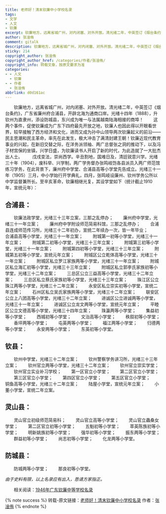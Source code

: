 ```yaml
---
title: 老师好！清末钦廉中小学校名录
tags:
- 文学
- 人文
- 钦廉
excerpt: 钦廉地方，远离省城广州，对内闭塞、对外开放。清光绪二年，中英签订《烟台条约》，广东省廉州府合浦县，开辟北海为通商口岸。光绪十四年（1888），升钦州为直隶州，添设防城县，东兴成为唯一与法属越南陆海相接的商埠！
author: 张淦侑
comment: gitalk
description: 钦廉地方，远离省城广州，对内闭塞、对外开放。清光绪二年，中英签订《烟台条约》，广东省廉州府合浦县，开辟北海为通商口岸。光绪十四年（1888），升钦州为直隶州，添设防城县，东兴成为唯一与法属越南陆海相接的商埠！
sticky: 214
copyright_author: 张淦侑
copyright_author_href: /categories/作者/张淦侑/
copyright_info: 转载文章，按原文要求为准
categories:
- - 人文
  - 钦廉
- - 作者
  - 张淦侑
abbrlink: d0d161ac
---
```


&emsp;&emsp;钦廉地方，远离省城广州，对内闭塞、对外开放。清光绪二年，中英签订《烟台条约》，广东省廉州府合浦县，开辟北海为通商口岸。光绪十四年（1888），升钦州为直隶州，添设防城县，东兴成为唯一与法属越南陆海相接的商埠！
&emsp;&emsp;这两个事件，促使钦廉成为广东下四府最先开放之地，钦廉人也因此得以开眼看世界，较早接触了西方经济和文化，进而又成为孙中山领导两次钦廉起义的前沿——民主思潮和民主革命，率先在此发生，极大冲击了满清封建王朝！钦廉近现代教育事业的兴起，在新旧交替之际，在洋务派领袖、两广总督张之洞的推动下，以及冯子材宫保的坐镇，兴学日盛，为钦廉读书人开启了新的时代，为此造就了一大批杰出人士。
&emsp;&emsp;戊戌变法，崇尚西学。辛丑割地，国难日及，清廷锐意兴学。光绪三十年（1904），废科举、兴学制，两广学务督办张鸣岐饬各县派员入两广师范馆练习学务，在此背景下，廉州府中学堂、合浦县高等小学堂先告成立。光绪三十一年（1905）三月，中小学始行开学典礼，四月，张鸣岐设廉州、钦州学务公所以中学监督兼所长。至辛亥革命，钦廉相继光复，其设学堂如下（统计截止1910年，宣统元年）：

## 合浦县：
&emsp;&emsp;钦廉法政学堂，光绪三十三年立案，三那之乱停办；
&emsp;&emsp;廉州府中学堂，光绪三十一年立案；
&emsp;&emsp;廉州府中学附设师范简易科馆，三那之乱停办；
&emsp;&emsp;合浦县连成师范传习所，光绪三十二年初办，宣统二年续办一次，皆一年毕业；
&emsp;&emsp;合浦县高等小学堂，光绪三十一年立案；
&emsp;&emsp;附城第一初等小学堂，光绪三十一年立案；
&emsp;&emsp;附城第二初等小学堂，光绪三十三年立案；
&emsp;&emsp;附城第三初等小学堂，光绪三十一年立案；
&emsp;&emsp;附城第四初等小学堂，光绪三十三年立案；
&emsp;&emsp;附城第五初等小学堂，宣统元年立案；
&emsp;&emsp;附城区公立乾体高等小学堂，光绪三十一年立案；
&emsp;&emsp;附城区私立罗江家族两等小学堂，光绪三十一年立案；
&emsp;&emsp;附城区私立海汇初等小学堂，光绪三十三年立案；
&emsp;&emsp;附城区私立郭李氏家族初等小学堂，光绪三十二年立案；
&emsp;&emsp;三总区公立三益高等小学堂，光绪三十二年立案；
&emsp;&emsp;三总区私立蔡氏家族初等小学堂，光绪三十三年立案；
&emsp;&emsp;珠江区公立珠江两等小学堂，光绪三十二年立案；
&emsp;&emsp;永安区私立崇实初等小学堂，宣统二年立案；
&emsp;&emsp;石州区私立吴氏家族两等小学堂，光绪三十二年立案；
&emsp;&emsp;联安区公立上八团高等小学堂，光绪三十二年立案；
&emsp;&emsp;进诚区公立进诚两等小学堂，光绪三十一年立案；
&emsp;&emsp;进诚区公立龙文两等小学堂，宣统元年立案；
&emsp;&emsp;平睦区公立文德高等小学堂，光绪三十四年立案；
&emsp;&emsp;珠瀛两等小学堂；
&emsp;&emsp;集益初等小学堂；
&emsp;&emsp;西城初等小学堂；
&emsp;&emsp;文治高等小学堂；
&emsp;&emsp;秩叙初等小学堂；
&emsp;&emsp;香坪两等小学堂；
&emsp;&emsp;屯英两等小学堂；
&emsp;&emsp;福江两等小学堂；
&emsp;&emsp;归德两等小学堂；
&emsp;&emsp;永安两等小学堂；
&emsp;&emsp;东英初等小学堂。
## 钦县：
&emsp;&emsp;钦州中学堂，光绪三十二年立案；
&emsp;&emsp;钦州警察学务讲习所，光绪三十三年立案；
&emsp;&emsp;钦州官立两等小学堂，光绪三十二年立案；
&emsp;&emsp;钦州官立崇实学堂；
&emsp;&emsp;钦州官立实业补习学校；
&emsp;&emsp;第一区官立小学堂；
&emsp;&emsp;第二区官立小学堂；
&emsp;&emsp;第三区官立小学堂；
&emsp;&emsp;第四区官立小学堂；
&emsp;&emsp;第五区官立小学堂；
&emsp;&emsp;铜鱼高等小学堂，光绪三十二年立案；
&emsp;&emsp;陆屋小学堂，宣统元年立案；
&emsp;&emsp;小董小学堂，宣统二年立案。
## 灵山县：
&emsp;&emsp;灵山官立初级师范简易科；
&emsp;&emsp;灵山官立高等小学堂；
&emsp;&emsp;灵山官立蟲桑女学堂；
&emsp;&emsp;第二区官立初等小学堂；
&emsp;&emsp;五魁初等小学堂；
&emsp;&emsp;萃英陈族初等小学堂；
&emsp;&emsp;明新姚族初等小学堂；
&emsp;&emsp;强华初等小学堂；
&emsp;&emsp;振东两等小学堂；
&emsp;&emsp;群益初等小学堂；
&emsp;&emsp;尚志初等小学堂；
&emsp;&emsp;化龙两等小学堂。
## 防城县：
&emsp;&emsp;防城两等小学堂；
&emsp;&emsp;那良初等小学堂。

*由于史料有限，以上名录应有出入，恳请方家指正。*

&emsp;&emsp;相关阅读：[1946年广东钦廉中等学校名录](https://yesandnoandperhaps.cn/posts/9e471b3e.html)

{% note success %}
转载-原文链接：[老师好！清末钦廉中小学校名录](https://mp.weixin.qq.com/s/b-P0UqFJ_71ZDm4g8_rUpg)
作者：[张淦侑](https://yesandnoandperhaps.cn/categories/%E4%BD%9C%E8%80%85/%E5%BC%A0%E6%B7%A6%E4%BE%91/)
{% endnote %}
